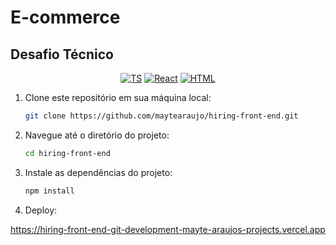 # E-commerce
## Desafio Técnico

<div align="center">

  [![TS](https://img.shields.io/badge/Feito%20com-TypeScript-F6D8C6)](#) 
  [![React](https://img.shields.io/badge/Feito%20com-React-F6D8C6)](#) 
  [![HTML](https://img.shields.io/badge/Feito%20com-HTML-F6D8C6)](#) 
  
  
</div>

1. Clone este repositório em sua máquina local:

     ```bash
     git clone https://github.com/maytearaujo/hiring-front-end.git
     ```
2. Navegue até o diretório do projeto:

    ```bash
    cd hiring-front-end
    ```
3. Instale as dependências do projeto:
   
    ```bash
    npm install

4. Deploy:
  
  https://hiring-front-end-git-development-mayte-araujos-projects.vercel.app
